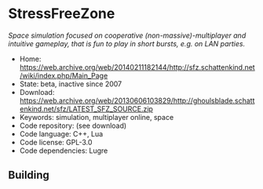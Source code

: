 # StressFreeZone

_Space simulation focused on cooperative (non-massive)-multiplayer and intuitive gameplay, that is fun to play in short bursts, e.g. on LAN parties._

- Home: https://web.archive.org/web/20140211182144/http://sfz.schattenkind.net/wiki/index.php/Main_Page
- State: beta, inactive since 2007
- Download: https://web.archive.org/web/20130606103829/http://ghoulsblade.schattenkind.net/sfz/LATEST_SFZ_SOURCE.zip
- Keywords: simulation, multiplayer online, space
- Code repository: (see download)
- Code language: C++, Lua
- Code license: GPL-3.0
- Code dependencies: Lugre

## Building
